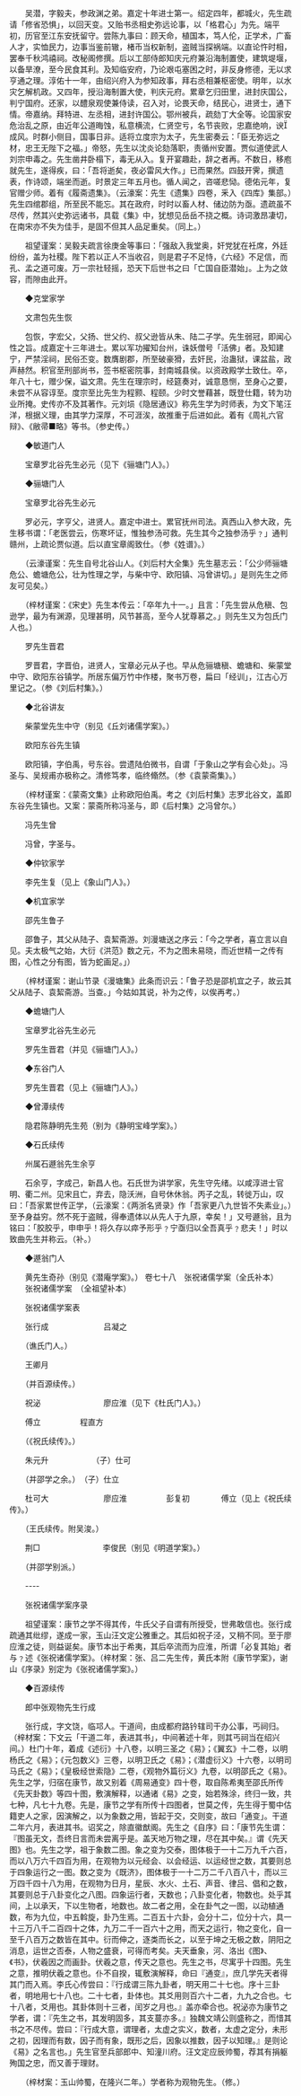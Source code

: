 <!-- { "loadSidebar": true } -->
　　吴潜，字毅夫，参政渊之弟。嘉定十年进士第一。绍定四年，都城火，先生疏请「修省恐惧」，以回天变。又贻书丞相史弥远论事，以「格君心」为先。端平初，历官至江东安抚留守。尝陈九事曰：顾天命，植国本，笃人伦，正学术，广畜人才，实恤民力，边事当鉴前辙，楮币当权新制，盗贼当探祸端。以直论忤时相，罢奉千秋鸿禧祠。改秘阁修撰。后以工部侍郎知庆元府兼沿海制置使，建筑堤堰，以备旱潦，至今民食其利。及知临安府，乃论艰屯塞困之时，非反身修德，无以求亨通之理。淳佑十一年，由绍兴府入为参知政事，拜右丞相兼枢密使。明年，以水灾乞解机政。又四年，授沿海制置大使，判庆元府。累章乞归田里，进封庆国公，判宁国府。还家，以醴泉观使兼侍读，召入对，论畏天命，结民心，进贤士，通下情。帝嘉纳。拜特进、左丞相，进封许国公。鄂州被兵，疏劾丁大全等。论国家安危治乱之原，由近年公道晦蚀，私意横流，仁贤空亏，名节丧败，忠嘉绝响，谀成风。时群小侧目，国事日非。适将立度宗为太子，先生密奏云：「臣无弥远之材，忠王无陛下之福。」帝怒，先生以沈炎论劾落职，责循州安置。贾似道使武人刘宗申毒之。先生凿井卧榻下，毒无从入。复开宴趣赴，辞之者再。不数日，移庖就先生，遂得疾，曰：「吾将逝矣，夜必雷风大作。」已而果然。四鼓开霁，撰遗表，作诗颂，端坐而逝。时景定三年五月也。循人闻之，咨嗟悲恸。德佑元年，复官赠少师。着有《履斋遗集》。（云濠案：先生《遗集》四卷，釆入《四库》集部。）先生四绾郡组，所至民不能忘。其在政府，时时以畜人材、储边防为亟。遗疏虽不尽传，然其兴史弥远诸书，具载《集》中，犹想见岳岳不挠之概。诗词激昂凄切，在南宋亦不失为佳手，是固不但其人品足重矣。（同上。）

　　祖望谨案：吴毅夫疏言徐庚金等事曰：「强敌入我堂奥，奸党犹在衽席，外廷纷纷，盖为社稷。陛下若以正人不当收召，则是君子不足恃，《六经》不足信，而孔、孟之道可废。万一宗社轻摇，恐天下后世书之曰「亡国自臣潜始」。上为之敛容，而隙由此开。

　　◆克堂家学

　　文肃包先生恢

　　包恢，字宏父，父扬、世父约、叔父逊皆从朱、陆二子学。先生弱冠，即闻心性之旨。成嘉定十三年进士。累以军功擢知台州，诛妖僧号「活佛」者。及知建宁，严禁淫祠，民俗丕变。数膺剧郡，所至破豪猾，去奸民，治蛊狱，课盆盐，政声赫然。积官至刑部尚书，签书枢密院事，封南城县侯。以资政殿学士致仕。卒，年八十七，赠少保，谥文肃。先生在理宗时，经筵奏对，诚意恳恻，至身心之要，未尝不从容谆至。度宗至比先生为程颢、程颐。少时文誉藉甚，既登仕籍，转为功业所掩。史传亦不及其著作。元刘埙《隐居通议》称先生学为时师表，为文下笔汪洋，根据义理，由其学力深厚，不可涯涘，故推重于后进如此。着有《周礼六官辩》、《敝帚■略》等书。（参史传。）

　　◆敏道门人

　　宝章罗北谷先生必元（见下《骊塘门人》。）

　　◆骊塘门人

　　宝章罗北谷先生必元

　　罗必元，字亨父，进贤人。嘉定中进士。累官抚州司法。真西山入参大政，先生移书谓：「老医尝云，伤寒坏证，惟独参汤可救。先生其今之独参汤乎﹖」通判赣州，上疏论贾似道。后以直宝章阁致仕。（参《姓谱》。）

　　（云濠谨案：先生自号北谷山人。《刘后村大全集》先生墓志云：「公少师骊塘危公、蟾塘危公，壮为性理之学，与柴中守、欧阳镇、冯曾讲切。」是则先生之师友可见矣。）

　　（梓材谨案：《宋史》先生本传云：「卒年九十一。」且言：「先生尝从危稹、包逊学，最为有渊源，见理甚明，风节甚高，至今人犹尊慕之。」则先生又为包氏门人也。）

　　罗先生晋君

　　罗晋君，字晋伯，进贤人，宝章必元从子也。早从危骊塘稹、蟾塘和、柴蒙堂中守、欧阳东谷镇学。所居东偏万竹中作楼，聚书万卷，扁曰「经训」，江古心万里记之。（参《刘后村集》。）

　　◆北谷讲友

　　柴蒙堂先生中守（别见《丘刘诸儒学案》。）

　　欧阳东谷先生镇

　　欧阳镇，字伯禹，号东谷。尝遗陆伯微书，自谓「于象山之学有会心处」。冯圣与、吴规甫亦极称之。清修笃孝，临终翛然。（参《袁蒙斋集》。）

　　（梓材谨案：《蒙斋文集》止称欧阳伯禹。考之《刘后村集》志罗北谷文，盖即东谷先生镇也。又案：蒙斋所称冯圣与，即《后村集》之冯曾尔。）

　　冯先生曾

　　冯曾，字圣与。

　　◆仲钦家学

　　李先生复（见上《象山门人》。）

　　◆机宜家学

　　邵先生鲁子

　　邵鲁子，其父从陆子、袁絜斋游。刘漫塘送之序云：「今之学者，喜立言以自见。夫太极气之始，大衍《洪范》数之元，不为之图未易晓，而近世精一之传有图，心性之分有图，皆为蛇画足。」）

　　（梓材谨案：谢山节录《漫塘集》此条而识云：「鲁子恐是邵机宜之子，故云其父从陆子、袁絜斋游。当查。」今姑如其说，补为之传，以俟再考。）

　　◆蟾塘门人

　　宝章罗北谷先生必元

　　罗先生晋君（并见《骊塘门人》。）

　　◆东谷门人

　　罗先生晋君（见上《骊塘门人》。）

　　◆曾潭续传

　　隐君陈静明先生苑（别为《静明宝峰学案》。）

　　◆石氏续传

　　州属石遯翁先生余亨

　　石余亨，字成己，新昌人也。石氏世为讲学家，先生守先绪。以咸淳进士官明、衢二州。见宋且亡，弃去，隐沃洲，自号休休翁。丙子之乱，转徙万山，叹曰：「吾家累世传正学，（云濠案：《两浙名贤录》作「吾家更八九世皆不失素业」。）至予身益穷。然不死于盗贼，得奉遗体以从先人于九原，幸矣！」又号遯翁，且为铭曰：「胶胶乎，申申乎！将久存以瘁予形乎﹖宁亟归以全吾真乎﹖悲夫！」时以致曲先生并称云。（补。）

　　◆遯翁门人

　　黄先生奇孙（别见《潜庵学案》。）
 卷七十八　张祝诸儒学案（全氏补本）
　　张祝诸儒学案　（全祖望补本）

　　张祝诸儒学案表

　　张行成　　　　　　　吕凝之

　　（谯氏门人。）

　　王卿月

　　（并百源续传。）

　　祝泌　　　　　　　　廖应淮（见下《杜氏门人》。）

　　傅立　　　　　程直方

　　（《祝氏续传》。）

　　朱元升　　　　　　（子）仕可

　　（并邵学之余。）　（子）仕立

　　杜可大　　　　　　　廖应淮　　　　　彭复初　　　　傅立（见上《祝氏续传》。）

　　（王氏续传。附吴浚。）

　　荆□　　　　　　　　李俊民（别见《明道学案》。）

　　（并邵学别派。）

　　----

　　张祝诸儒学案序录

　　祖望谨案：康节之学不得其传，牛氏父子自谓有所授受，世弗敢信也。张行成疏通其纰缪，遂成一家，玉山汪文定公雅重之。其后如祝子泾，又稍不同。至于廖应淮之徒，则益诞矣。康节本出于希夷，其后卒流而为应淮，所谓「必复其始」者与﹖述《张祝诸儒学案》。（梓材案：张、吕二先生传，黄氏本附《康节学案》，谢山《序录》别定为《张祝诸儒学案》。）

　　◆百源续传

　　郎中张观物先生行成

　　张行成，字文饶，临邛人。干道间，由成都府路钤辖司干办公事，丐祠归。（梓材案：下文云「干道二年，表进其书」，中间著述十年，则其丐祠当在绍兴间。）杜门十年，着成《述衍》十八卷，以明三圣之《易》；《翼玄》十二卷，以明杨氏之《易》；《元包数义》三卷，以明卫氏之《易》；《潜虚衍义》十六卷，以明司马氏之《易》；《皇极经世索隐》二卷，《观物外篇衍义》九卷，以明邵氏之《易》。先生之学，归宿在康节，故又别着《周易通变》四十卷，取自陈希夷至邵氏所传《先天卦数》等四十图，敷演解释，以通诸《易》之变，始若殊涂，终归一致，共七种，凡七十九卷。先是，康节之学有所传十四图者，世莫之传，先生得于蜀中估籍吏人之家，因演解之，以为象数之用，皆起于交，交则变，故曰「通变」。干道二年六月，表进其书。诏奖之，除直徽猷阁。先生之《自序》曰：「康节先生谓：『图虽无文，吾终日言而未尝离乎是。盖天地万物之理，尽在其中矣。』谓《先天图》也。先生之学，祖于象数二图。象之变为交泰，图体极于一十二万九千六百，而以八万六千四百为用，在观物为以元经会、以会经运、以运经世之数，其要则总于四象运行之一图。数之变为《既济》，图体极于一十二万二千八百八十，而以三万四千四十八为用，在观物为日月，星辰、水火、土石、声音、律吕、倡和之数，其要则总于八卦变化之八图。四象运行者，天数也；八卦变化者，物数也。处乎其间，上以承天，下以生物者，地数也。故二者之用，全在卦气之一图，以动植通数，布为九位，中五斡旋，卦乃生焉。二百五十六卦，会分十二，位分十六，具一十三万八千二百四十之体，九万二千一百六十之用，而天之运行，物之变化，自一至千八百万之数皆在其中。衍而伸之，逐类而长之，以至于坤之无极之数，阴阳之消息，运世之否泰，人物之盛衰，可得而考矣。夫天垂象，河、洛出《图》、《书》，伏羲因之而画卦。伏羲之意，传天之意也。先生之书，尽寓乎十四图。先生之意，推明伏羲之意也。仆不自揆，辄敷演解释，命曰『通变』，庶几学先天者得其门而入焉。李氏心传尝曰：『行成谓三陈九卦者，明天用二十七也。序十三卦者，明地用七十八也。二十七者，卦体也。其爻用则百六十二者，九九之合也。七十八者，爻用也。其卦体则十三者，闰岁之月也。』盖亦牵合也。祝泌亦为康节之学者，谓：『先生之书，其发明固多，其支蔓亦多。』独魏文靖公则盛称之，而惜其书之不尽传。尝曰：『行成大意，谓理者，太虚之实义，数者，太虚之定分，未形之初，因理而有数，因子而有象，既形之后，因象以推数，因子以知理。』是则论《易》之名言也。」先生官至兵部郎中、知潼川府。汪文定应辰帅蜀，荐其有捐躯殉国之忠，而又善于理财。

　　（梓材案：玉山帅蜀，在隆兴二年。）学者称为观物先生。（修。）

